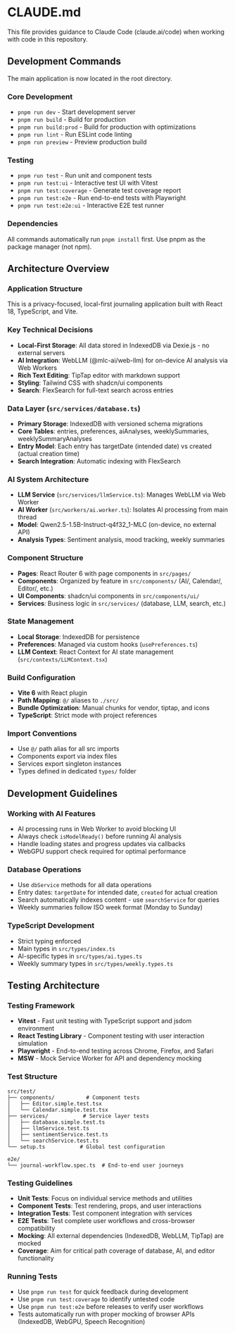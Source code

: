 # CLAUDE.md

This file provides guidance to Claude Code (claude.ai/code) when working with code in this repository.

## Development Commands

The main application is now located in the root directory.

### Core Development
- `pnpm run dev` - Start development server
- `pnpm run build` - Build for production  
- `pnpm run build:prod` - Build for production with optimizations
- `pnpm run lint` - Run ESLint code linting
- `pnpm run preview` - Preview production build

### Testing
- `pnpm run test` - Run unit and component tests
- `pnpm run test:ui` - Interactive test UI with Vitest
- `pnpm run test:coverage` - Generate test coverage report
- `pnpm run test:e2e` - Run end-to-end tests with Playwright
- `pnpm run test:e2e:ui` - Interactive E2E test runner

### Dependencies
All commands automatically run `pnpm install` first. Use pnpm as the package manager (not npm).

## Architecture Overview

### Application Structure
This is a privacy-focused, local-first journaling application built with React 18, TypeScript, and Vite.

### Key Technical Decisions
- **Local-First Storage**: All data stored in IndexedDB via Dexie.js - no external servers
- **AI Integration**: WebLLM (@mlc-ai/web-llm) for on-device AI analysis via Web Workers
- **Rich Text Editing**: TipTap editor with markdown support
- **Styling**: Tailwind CSS with shadcn/ui components
- **Search**: FlexSearch for full-text search across entries

### Data Layer (`src/services/database.ts`)
- **Primary Storage**: IndexedDB with versioned schema migrations
- **Core Tables**: entries, preferences, aiAnalyses, weeklySummaries, weeklySummaryAnalyses
- **Entry Model**: Each entry has targetDate (intended date) vs created (actual creation time)
- **Search Integration**: Automatic indexing with FlexSearch

### AI System Architecture
- **LLM Service** (`src/services/llmService.ts`): Manages WebLLM via Web Worker
- **AI Worker** (`src/workers/ai.worker.ts`): Isolates AI processing from main thread
- **Model**: Qwen2.5-1.5B-Instruct-q4f32_1-MLC (on-device, no external API)
- **Analysis Types**: Sentiment analysis, mood tracking, weekly summaries

### Component Structure
- **Pages**: React Router 6 with page components in `src/pages/`
- **Components**: Organized by feature in `src/components/` (AI/, Calendar/, Editor/, etc.)
- **UI Components**: shadcn/ui components in `src/components/ui/`
- **Services**: Business logic in `src/services/` (database, LLM, search, etc.)

### State Management
- **Local Storage**: IndexedDB for persistence
- **Preferences**: Managed via custom hooks (`usePreferences.ts`)
- **LLM Context**: React Context for AI state management (`src/contexts/LLMContext.tsx`)

### Build Configuration
- **Vite 6** with React plugin
- **Path Mapping**: `@/` aliases to `./src/`
- **Bundle Optimization**: Manual chunks for vendor, tiptap, and icons
- **TypeScript**: Strict mode with project references

### Import Conventions
- Use `@/` path alias for all src imports
- Components export via index files
- Services export singleton instances
- Types defined in dedicated `types/` folder

## Development Guidelines

### Working with AI Features
- AI processing runs in Web Worker to avoid blocking UI
- Always check `isModelReady()` before running AI analysis
- Handle loading states and progress updates via callbacks
- WebGPU support check required for optimal performance

### Database Operations
- Use `dbService` methods for all data operations
- Entry dates: `targetDate` for intended date, `created` for actual creation
- Search automatically indexes content - use `searchService` for queries
- Weekly summaries follow ISO week format (Monday to Sunday)

### TypeScript Development
- Strict typing enforced
- Main types in `src/types/index.ts`
- AI-specific types in `src/types/ai.types.ts`
- Weekly summary types in `src/types/weekly.types.ts`

## Testing Architecture

### Testing Framework
- **Vitest** - Fast unit testing with TypeScript support and jsdom environment
- **React Testing Library** - Component testing with user interaction simulation
- **Playwright** - End-to-end testing across Chrome, Firefox, and Safari
- **MSW** - Mock Service Worker for API and dependency mocking

### Test Structure
```
src/test/
├── components/          # Component tests
│   ├── Editor.simple.test.tsx
│   └── Calendar.simple.test.tsx
├── services/           # Service layer tests
│   ├── database.simple.test.ts
│   ├── llmService.test.ts
│   ├── sentimentService.test.ts
│   └── searchService.test.ts
└── setup.ts           # Global test configuration

e2e/
└── journal-workflow.spec.ts  # End-to-end user journeys
```

### Testing Guidelines
- **Unit Tests**: Focus on individual service methods and utilities
- **Component Tests**: Test rendering, props, and user interactions
- **Integration Tests**: Test component integration with services
- **E2E Tests**: Test complete user workflows and cross-browser compatibility
- **Mocking**: All external dependencies (IndexedDB, WebLLM, TipTap) are mocked
- **Coverage**: Aim for critical path coverage of database, AI, and editor functionality

### Running Tests
- Use `pnpm run test` for quick feedback during development
- Use `pnpm run test:coverage` to identify untested code
- Use `pnpm run test:e2e` before releases to verify user workflows
- Tests automatically run with proper mocking of browser APIs (IndexedDB, WebGPU, Speech Recognition)